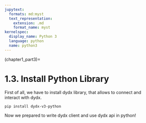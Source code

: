 ```yaml
---
jupytext:
  formats: md:myst
  text_representation:
    extension: .md
    format_name: myst
kernelspec:
  display_name: Python 3
  language: python
  name: python3
---
```

(chapter1_part3)=

# 1.3. Install Python Library
First of all, we have to install dydx library, that allows to connect 
and interact with dydx.

```shell
pip install dydx-v3-python
```

Now we prepared to write dydx client and use dydx api in python!